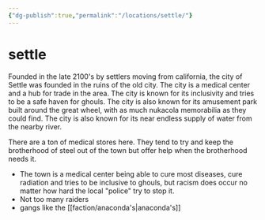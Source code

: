 ```yaml
---
{"dg-publish":true,"permalink":"/locations/settle/"}
---
```


# settle

Founded in the late 2100's by settlers moving from california, the city of Settle was founded in the ruins of the old city. 
The city is a medical center and a hub for trade in the area. The city is known for its inclusivity and tries to be a safe haven for ghouls. 
The city is also known for its amusement park built around the great wheel, with as much nukacola memorabilia as they could find. 
The city is also known for its near endless supply of water from the nearby river.

There are a ton of medical stores here. 
They tend to try and keep the brotherhood of steel out of the town but offer help when the brotherhood needs it. 
 - The town is a medical center being able to cure most diseases, cure radiation and tries to be inclusive to ghouls, but racism does occur no matter how hard the local "police" try to stop it.
 - Not too many raiders
 - gangs like the [[faction/anaconda's\|anaconda's]]
